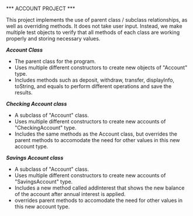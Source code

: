 *** ACCOUNT PROJECT ***

This project implements the use of parent class / subclass relationships, as well as overriding methods. It does not take user input. Instead, we make multiple test
objects to verify that all methods of each class are working properly and storing necessary values.

***Account Class***

* The parent class for the program.
* Uses multiple different constructors to create new objects of "Account" type.
* Includes methods such as deposit, withdraw, transfer, displayInfo, toString, and equals to perform different operations and save the results.

***Checking Account class***

* A subclass of "Account" class.
* Uses multiple different constructors to create new accounts of "CheckingAccount" type.
* Includes the same methods as the Account class, but overrides the parent methods to accomodate the need for other values in this new account type.

***Savings Account class***

* A subclass of "Account" class.
* Uses multiple different constructors to create new accounts of "SavingsAccount" type.
* Includes a new method called addInterest that shows the new balance of the account after annual interest is applied.
* overrides parent methods to accomodate the need for other values in this new account type.
